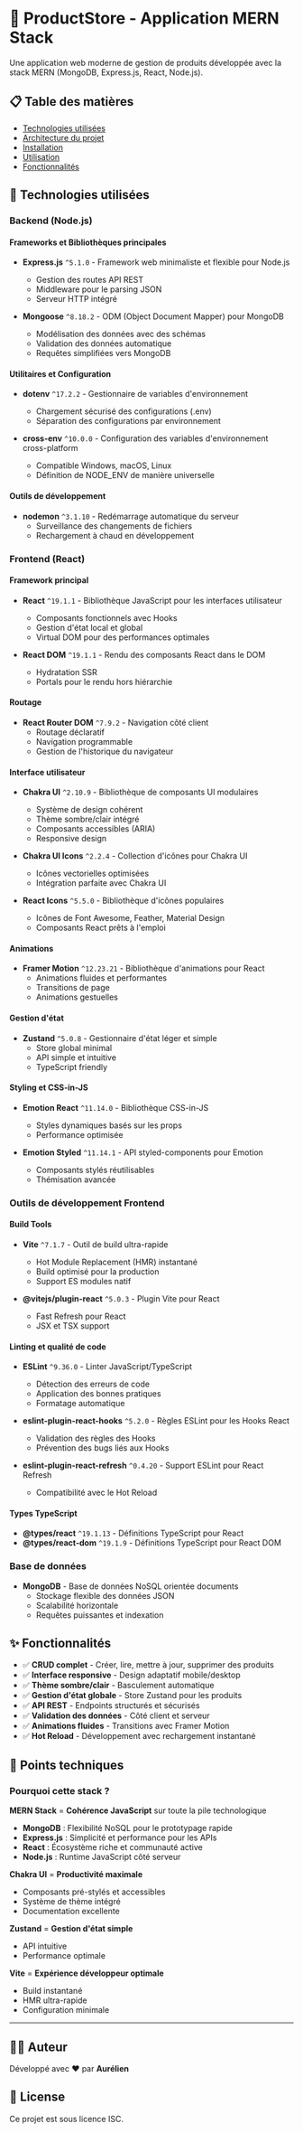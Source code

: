 # 🛒 ProductStore - Application MERN Stack

Une application web moderne de gestion de produits développée avec la stack MERN (MongoDB, Express.js, React, Node.js).

## 📋 Table des matières

- [Technologies utilisées](#-technologies-utilisées)
- [Architecture du projet](#-architecture-du-projet)
- [Installation](#-installation)
- [Utilisation](#-utilisation)
- [Fonctionnalités](#-fonctionnalités)

## 🚀 Technologies utilisées

### **Backend (Node.js)**

#### **Frameworks et Bibliothèques principales**
- **Express.js** `^5.1.0` - Framework web minimaliste et flexible pour Node.js
  - Gestion des routes API REST
  - Middleware pour le parsing JSON
  - Serveur HTTP intégré

- **Mongoose** `^8.18.2` - ODM (Object Document Mapper) pour MongoDB
  - Modélisation des données avec des schémas
  - Validation des données automatique
  - Requêtes simplifiées vers MongoDB

#### **Utilitaires et Configuration**
- **dotenv** `^17.2.2` - Gestionnaire de variables d'environnement
  - Chargement sécurisé des configurations (.env)
  - Séparation des configurations par environnement

- **cross-env** `^10.0.0` - Configuration des variables d'environnement cross-platform
  - Compatible Windows, macOS, Linux
  - Définition de NODE_ENV de manière universelle

#### **Outils de développement**
- **nodemon** `^3.1.10` - Redémarrage automatique du serveur
  - Surveillance des changements de fichiers
  - Rechargement à chaud en développement

### **Frontend (React)**

#### **Framework principal**
- **React** `^19.1.1` - Bibliothèque JavaScript pour les interfaces utilisateur
  - Composants fonctionnels avec Hooks
  - Gestion d'état local et global
  - Virtual DOM pour des performances optimales

- **React DOM** `^19.1.1` - Rendu des composants React dans le DOM
  - Hydratation SSR
  - Portals pour le rendu hors hiérarchie

#### **Routage**
- **React Router DOM** `^7.9.2` - Navigation côté client
  - Routage déclaratif
  - Navigation programmable
  - Gestion de l'historique du navigateur

#### **Interface utilisateur**
- **Chakra UI** `^2.10.9` - Bibliothèque de composants UI modulaires
  - Système de design cohérent
  - Thème sombre/clair intégré
  - Composants accessibles (ARIA)
  - Responsive design

- **Chakra UI Icons** `^2.2.4` - Collection d'icônes pour Chakra UI
  - Icônes vectorielles optimisées
  - Intégration parfaite avec Chakra UI

- **React Icons** `^5.5.0` - Bibliothèque d'icônes populaires
  - Icônes de Font Awesome, Feather, Material Design
  - Composants React prêts à l'emploi

#### **Animations**
- **Framer Motion** `^12.23.21` - Bibliothèque d'animations pour React
  - Animations fluides et performantes
  - Transitions de page
  - Animations gestuelles

#### **Gestion d'état**
- **Zustand** `^5.0.8` - Gestionnaire d'état léger et simple
  - Store global minimal
  - API simple et intuitive
  - TypeScript friendly

#### **Styling et CSS-in-JS**
- **Emotion React** `^11.14.0` - Bibliothèque CSS-in-JS
  - Styles dynamiques basés sur les props
  - Performance optimisée

- **Emotion Styled** `^11.14.1` - API styled-components pour Emotion
  - Composants stylés réutilisables
  - Thémisation avancée

### **Outils de développement Frontend**

#### **Build Tools**
- **Vite** `^7.1.7` - Outil de build ultra-rapide
  - Hot Module Replacement (HMR) instantané
  - Build optimisé pour la production
  - Support ES modules natif

- **@vitejs/plugin-react** `^5.0.3` - Plugin Vite pour React
  - Fast Refresh pour React
  - JSX et TSX support

#### **Linting et qualité de code**
- **ESLint** `^9.36.0` - Linter JavaScript/TypeScript
  - Détection des erreurs de code
  - Application des bonnes pratiques
  - Formatage automatique

- **eslint-plugin-react-hooks** `^5.2.0` - Règles ESLint pour les Hooks React
  - Validation des règles des Hooks
  - Prévention des bugs liés aux Hooks

- **eslint-plugin-react-refresh** `^0.4.20` - Support ESLint pour React Refresh
  - Compatibilité avec le Hot Reload

#### **Types TypeScript**
- **@types/react** `^19.1.13` - Définitions TypeScript pour React
- **@types/react-dom** `^19.1.9` - Définitions TypeScript pour React DOM

### **Base de données**
- **MongoDB** - Base de données NoSQL orientée documents
  - Stockage flexible des données JSON
  - Scalabilité horizontale
  - Requêtes puissantes et indexation

## ✨ Fonctionnalités

- ✅ **CRUD complet** - Créer, lire, mettre à jour, supprimer des produits
- ✅ **Interface responsive** - Design adaptatif mobile/desktop
- ✅ **Thème sombre/clair** - Basculement automatique
- ✅ **Gestion d'état globale** - Store Zustand pour les produits
- ✅ **API REST** - Endpoints structurés et sécurisés
- ✅ **Validation des données** - Côté client et serveur
- ✅ **Animations fluides** - Transitions avec Framer Motion
- ✅ **Hot Reload** - Développement avec rechargement instantané

## 🎯 Points techniques

### **Pourquoi cette stack ?**

**MERN Stack** = **Cohérence JavaScript** sur toute la pile technologique
- **MongoDB** : Flexibilité NoSQL pour le prototypage rapide
- **Express.js** : Simplicité et performance pour les APIs
- **React** : Écosystème riche et communauté active
- **Node.js** : Runtime JavaScript côté serveur

**Chakra UI** = **Productivité maximale**
- Composants pré-stylés et accessibles
- Système de thème intégré
- Documentation excellente

**Zustand** = **Gestion d'état simple**
- API intuitive
- Performance optimale

**Vite** = **Expérience développeur optimale**
- Build instantané
- HMR ultra-rapide
- Configuration minimale

---

## 👨‍💻 Auteur

Développé avec ❤️ par **Aurélien**

## 📝 License

Ce projet est sous licence ISC.